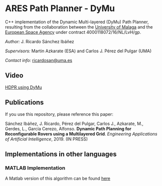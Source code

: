# ARES Path Planner - DyMu
C++ implementation of the Dynamic Multi-layered (DyMu) Path Planner, resulting from the collaboration between the [University of Malaga](https://www.uma.es/robotics-and-mechatronics/info/107542/robotica-espacial/) and the [European Space Agency](https://www.esa.int/Our_Activities/Space_Engineering_Technology/Planetary_Robotics_Laboratory) under contract 4000118072/16/NL/LvH/gp.

*Author:* J. Ricardo Sánchez Ibáñez

*Supervisors:* Martin Azkarate (ESA) and Carlos J. Pérez del Pulgar (UMA)

*Contact info:* ricardosan@uma.es

## Video

[HDPR using DyMu](https://youtu.be/X4mihNTEVGw)

## Publications

If you use this repository, please reference this paper:

Sánchez Ibáñez, J. Ricardo, Pérez del Pulgar, Carlos J., Azkarate, M., Gerdes, L., García Cerezo, Alfonso. **Dynamic Path Planning for Reconfigurable Rovers using a Multilayered Grid**. *Engineering Applications of Artificial Intelligence*, 2019. (IN PRESS)


## Implementations in other languages

### MATLAB Implementation

A Matlab version of this algorithm can be found [here](https://github.com/spaceuma/ARES-DyMu_matlab)

